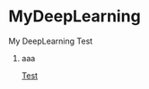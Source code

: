 # MyDeepLearning
My DeepLearning Test

1. aaa

    [Test](https://github.com/pkwin927/MyDeepLearning/blob/master/Jupyter/Test1.ipynb)
